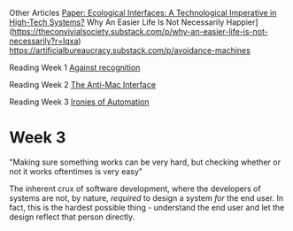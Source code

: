 
Other Articles
[Paper: Ecological Interfaces: A Technological Imperative in High-Tech Systems?](https://ferd.ca/notes/paper-ecological-interfaces-a-technological-imperative-in-high-tech-systems.html)
Why An Easier Life Is Not Necessarily Happier](https://theconvivialsociety.substack.com/p/why-an-easier-life-is-not-necessarily?r=lqxa)
https://artificialbureaucracy.substack.com/p/avoidance-machines

Reading Week 1
[Against recognition
](https://omar.website/posts/against-recognition/)

Reading Week 2
[The Anti-Mac Interface](https://www.nngroup.com/articles/anti-mac-interface/)

Reading Week 3
[Ironies of Automation](https://ckrybus.com/static/papers/Bainbridge_1983_Automatica.pdf)

# Week 3

"Making sure something works can be very hard, but checking whether or not it works oftentimes is very easy"

The inherent crux of software development, where the developers of systems are not, by nature, *required* to design a system *for* the end user. In fact, this is the hardest possible thing - understand the end user and let the design reflect that person directly.